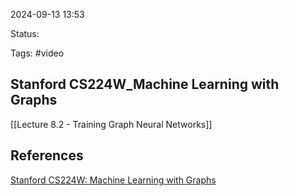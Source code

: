 

2024-09-13 13:53

Status: 

Tags: #video

## Stanford CS224W_Machine Learning with Graphs


[[Lecture 8.2 - Training Graph Neural Networks]]

## References

[Stanford CS224W: Machine Learning with Graphs](https://www.youtube.com/playlist?list=PLoROMvodv4rPLKxIpqhjhPgdQy7imNkDn)
